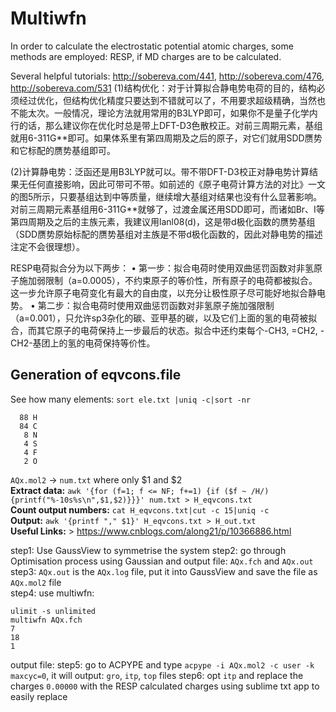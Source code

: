 # Multiwfn


In order to calculate the electrostatic potential atomic charges, some methods are employed: RESP, if MD charges are to be calculated.

Several helpful tutorials: http://sobereva.com/441, http://sobereva.com/476, http://sobereva.com/531
(1)结构优化：对于计算拟合静电势电荷的目的，结构必须经过优化，但结构优化精度只要达到不错就可以了，不用要求超级精确，当然也不能太次。一般情况，理论方法就用常用的B3LYP即可，如果你不是量子化学内行的话，那么建议你在优化时总是带上DFT-D3色散校正。对前三周期元素，基组就用6-311G**即可。如果体系里有第四周期及之后的原子，对它们就用SDD赝势和它标配的赝势基组即可。

(2)计算静电势：泛函还是用B3LYP就可以。带不带DFT-D3校正对静电势计算结果无任何直接影响，因此可带可不带。如前述的《原子电荷计算方法的对比》一文的图5所示，只要基组达到中等质量，继续增大基组对结果也没有什么显著影响。对前三周期元素基组用6-311G**就够了，过渡金属还用SDD即可，而诸如Br、I等第四周期及之后的主族元素，我建议用lanl08(d)，这是带d极化函数的赝势基组（SDD赝势原始标配的赝势基组对主族是不带d极化函数的，因此对静电势的描述注定不会很理想）。

RESP电荷拟合分为以下两步：
• 第一步：拟合电荷时使用双曲惩罚函数对非氢原子施加弱限制（a=0.0005），不约束原子的等价性，所有原子的电荷都被拟合。这一步允许原子电荷变化有最大的自由度，以充分让极性原子尽可能好地拟合静电势。
• 第二步：拟合电荷时使用双曲惩罚函数对非氢原子施加强限制（a=0.001），只允许sp3杂化的碳、亚甲基的碳，以及它们上面的氢的电荷被拟合，而其它原子的电荷保持上一步最后的状态。拟合中还约束每个-CH3, =CH2, -CH2-基团上的氢的电荷保持等价性。

## Generation of eqvcons.file
See how many elements: `sort ele.txt |uniq -c|sort -nr`
```
  88 H
  84 C 
   8 N 
   4 S 
   4 F 
   2 O 
 ```
`AQx.mol2` -> `num.txt` where only $1 and $2  
**Extract data:**
`awk '{for (f=1; f <= NF; f+=1) {if ($f ~ /H/) {printf("%-10s%s\n",$1,$2)}}}' num.txt > H_eqvcons.txt `  
**Count output numbers:**
`cat H_eqvcons.txt|cut -c 15|uniq -c`  
**Output:**
`awk '{printf "," $1}' H_eqvcons.txt > H_out.txt`  
**Useful Links:** > https://www.cnblogs.com/along21/p/10366886.html

step1: Use GaussView to symmetrise the system
step2: go through Optimisation process using Gaussian and output file: `AQx.fch` and `AQx.out`
step3: `AQx.out` is the `AQx.log` file, put it into GaussView and save the file as `AQx.mol2` file  
step4: use multiwfn: 
```module load …
ulimit -s unlimited
multiwfn AQx.fch
7
18
1
```
output file: 
step5: go to ACPYPE and type `acpype -i AQx.mol2 -c user -k maxcyc=0`, it will output: `gro`, `itp`, `top` files
step6: opt `itp` and replace the charges `0.00000` with the RESP calculated charges using sublime txt app to easily replace

